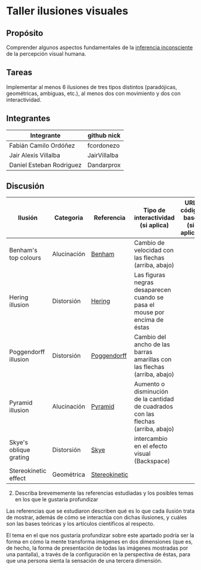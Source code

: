 # Taller ilusiones visuales

## Propósito

Comprender algunos aspectos fundamentales de la [inferencia inconsciente](https://github.com/VisualComputing/Cognitive) de la percepción visual humana.

## Tareas

Implementar al menos 6 ilusiones de tres tipos distintos (paradójicas, geométricas, ambiguas, etc.), al menos dos con movimiento y dos con interactividad.

## Integrantes

|        Integrante        |  github nick   |
|--------------------------|----------------|
| Fabián Camilo Ordóñez    | fcordonezo     |
| Jair Alexis Villalba     | JairVillalba   |
| Daniel Esteban Rodriguez | Dandarprox     |

## Discusión

|       Ilusión        | Categoria | Referencia | Tipo de interactividad (si aplica) | URL código base (si aplica) |
|----------------------|-----------|------------|------------------------------------|-----------------------------|
|Benham's top colours  |Alucinación|[Benham](https://michaelbach.de/ot/col-Benham/index.html)|Cambio de velocidad con las flechas (arriba, abajo)|                             |
|Hering illusion       |Distorsión |[Hering](https://michaelbach.de/ot/ang-hering/index.html)|Las figuras negras desaparecen cuando se pasa el mouse por encima de éstas|                             |
|Poggendorff illusion  |Distorsión |[Poggendorff](https://michaelbach.de/ot/ang-poggendorff/index.html)|Cambio del ancho de las barras amarillas con las flechas (arriba, abajo)|                             |
|Pyramid illusion      |Alucinación|[Pyramid](https://michaelbach.de/ot/lum-pyramid/index.html)|Aumento o disminución de la cantidad de cuadrados con las flechas (arriba, abajo)|                             |
|Skye's oblique grating|Distorsión |[Skye](https://michaelbach.de/ot/ang-SkyeGrating/index.html)|intercambio en el efecto visual (Backspace)|                             |
|Stereokinetic effect  |Geométrica |[Stereokinetic](https://michaelbach.de/ot/mot-ske/index.html)|                                    |                             |

2. Describa brevememente las referencias estudiadas y los posibles temas en los que le gustaría profundizar

Las referencias que se estudiaron describen qué es lo que cada ilusión trata de mostrar, además de cómo se interactúa con dichas ilusiones, y cuáles son las bases teóricas y los artículos científicos al respecto.

El tema en el que nos gustaría profundizar sobre este apartado podría ser la forma en cómo la mente transforma imágenes en dos dimensiones (que es, de hecho, la forma de presentación de todas las imágenes mostradas por una pantalla), a través de la configuración en la perspectiva de éstas, para que una persona sienta la sensación de una tercera dimensión.


